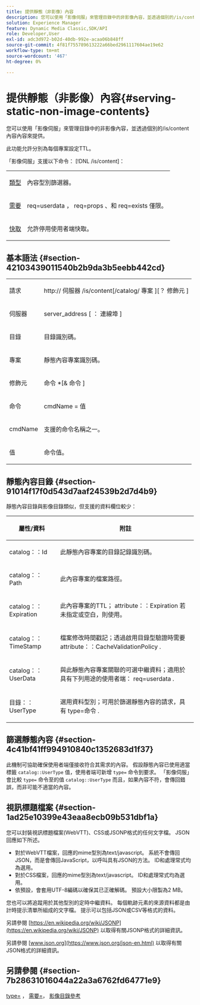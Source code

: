 ```yaml
---
title: 提供靜態（非影像）內容
description: 您可以使用「影像伺服」來管理目錄中的非影像內容，並透過個別的/is/content內容內容來提供。
solution: Experience Manager
feature: Dynamic Media Classic,SDK/API
role: Developer,User
exl-id: adc3d972-b02d-40db-992e-acaa06b848ff
source-git-commit: 4f81f755789613222a66bed2961117604ae19e62
workflow-type: tm+mt
source-wordcount: '467'
ht-degree: 0%

---
```


# 提供靜態（非影像）內容{#serving-static-non-image-contents}

您可以使用「影像伺服」來管理目錄中的非影像內容，並透過個別的/is/content內容內容來提供。

此功能允許分別為每個專案設定TTL。

「影像伺服」支援以下命令： [!DNL /is/content]：

<table id="simpletable_8A3AB1D1D20F4B6CBE86767E94735980"> 
 <tr class="strow"> 
  <td class="stentry"> <p> <a href="../../is-api/http-ref/image-serving-api-ref/c-http-protocol-reference/c-command-reference/r-type.md#reference-89094fd1c50c444eb082cd266769cccb" format="dita" scope="local"> 類型 </a> </p> </td> 
  <td class="stentry"> <p>內容型別篩選器。 </p> </td> 
 </tr> 
 <tr class="strow"> 
  <td class="stentry"> <p> <a href="../../is-api/http-ref/image-serving-api-ref/c-http-protocol-reference/c-command-reference/r-req/r-req.md#reference-907cdb4a97034db7ad94695f25552e76" format="dita" scope="local"> 需要 </a> </p> </td> 
  <td class="stentry"> <p> <span class="codeph"> req=userdata </span>， <span class="codeph"> req=props </span>、和 <span class="codeph"> req=exists </span> 僅限。 </p> </td> 
 </tr> 
 <tr class="strow"> 
  <td class="stentry"> <p> <a href="../../is-api/http-ref/image-serving-api-ref/c-http-protocol-reference/c-command-reference/r-is-http-cache.md#reference-168189bee4ce4d1189d427891f22be2e" format="dita" scope="local"> 快取 </a> </p> </td> 
  <td class="stentry"> <p>允許停用使用者端快取。 </p> </td> 
 </tr> 
</table>

## 基本語法 {#section-42103439011540b2b9da3b5eebb442cd}

<table id="simpletable_2F039A5BFA2C4E22B014F42ECBCDA0A2"> 
 <tr class="strow"> 
  <td class="stentry"> <p> <span class="codeph"> <span class="varname"> 請求 </span> </span> </p> </td> 
  <td class="stentry"> <p> <span class="codeph"> <span class="filepath"> http:// <span class="varname"> 伺服器 </span>/is/content[/catalog/ <span class="varname"> 專案 </span>][？ <span class="varname"> 修飾元 </span>] </span> </span> </p> </td> 
 </tr> 
 <tr class="strow"> 
  <td class="stentry"> <p> <span class="codeph"> <span class="varname"> 伺服器 </span> </span> </p> </td> 
  <td class="stentry"> <p> <span class="codeph"> <span class="varname"> server_address </span>[ ： <span class="varname"> 連線埠 </span>] </span> </p> </td> 
 </tr> 
 <tr class="strow"> 
  <td class="stentry"> <p> <span class="codeph"> <span class="varname"> 目錄 </span> </span> </p> </td> 
  <td class="stentry"> <p>目錄識別碼。 </p> </td> 
 </tr> 
 <tr class="strow"> 
  <td class="stentry"> <p> <span class="codeph"> <span class="varname"> 專案 </span> </span> </p> </td> 
  <td class="stentry"> <p>靜態內容專案識別碼。 </p> </td> 
 </tr> 
 <tr class="strow"> 
  <td class="stentry"> <p> <span class="codeph"> <span class="varname"> 修飾元 </span> </span> </p> </td> 
  <td class="stentry"> <p> <span class="codeph"> <span class="varname"> 命令 </span>*[&amp; <span class="varname"> 命令 </span>] </span> </p> </td> 
 </tr> 
 <tr class="strow"> 
  <td class="stentry"> <p> <span class="codeph"> <span class="varname"> 命令 </span> </span> </p> </td> 
  <td class="stentry"> <p> <span class="codeph"> <span class="varname"> cmdName </span>= <span class="varname"> 值 </span> </span> </p> </td> 
 </tr> 
 <tr class="strow"> 
  <td class="stentry"> <p> <span class="codeph"> <span class="varname"> cmdName </span> </span> </p> </td> 
  <td class="stentry"> <p>支援的命令名稱之一。 </p> </td> 
 </tr> 
 <tr class="strow"> 
  <td class="stentry"> <p> <span class="codeph"> <span class="varname"> 值 </span> </span> </p> </td> 
  <td class="stentry"> <p>命令值。 </p> </td> 
 </tr> 
</table>

## 靜態內容目錄 {#section-91014f17f0d543d7aaf24539b2d7d4b9}

靜態內容目錄與影像目錄類似，但支援的資料欄位較少：

<table id="table_71A565DF5EC94913AD35CB13B0C7A27D"> 
 <thead> 
  <tr> 
   <th colname="col1" class="entry"> <p>屬性/資料 </p> </th> 
   <th colname="col2" class="entry"> <p>附註 </p> </th> 
  </tr> 
 </thead>
 <tbody> 
  <tr> 
   <td colname="col1"> <p> <span class="codeph"> catalog：：Id </span> </p> </td> 
   <td colname="col2"> <p>此靜態內容專案的目錄記錄識別碼。 </p> </td> 
  </tr> 
  <tr> 
   <td colname="col1"> <p> <span class="codeph"> catalog：：Path </span> </p> </td> 
   <td colname="col2"> <p>此內容專案的檔案路徑。 </p> </td> 
  </tr> 
  <tr> 
   <td colname="col1"> <p> <span class="codeph"> catalog：：Expiration </span> </p> </td> 
   <td colname="col2"> <p>此內容專案的TTL； <span class="codeph"> attribute：：Expiration </span> 若未指定或空白，則使用。 </p> </td> 
  </tr> 
  <tr> 
   <td colname="col1"> <p> <span class="codeph"> catalog：：TimeStamp </span> </p> </td> 
   <td colname="col2"> <p>檔案修改時間戳記；透過啟用目錄型驗證時需要 <span class="codeph"> attribute：：CacheValidationPolicy </span>. </p> </td> 
  </tr> 
  <tr> 
   <td colname="col1"> <p> <span class="codeph"> catalog：：UserData </span> </p> </td> 
   <td colname="col2"> <p>與此靜態內容專案關聯的可選中繼資料；適用於具有下列用途的使用者端： <span class="codeph"> req=userdata </span>. </p> </td> 
  </tr> 
  <tr> 
   <td colname="col1"> <p> <span class="codeph"> 目錄：：UserType </span> </p> </td> 
   <td colname="col2"> <p>選用資料型別；可用於篩選靜態內容的請求，具有 <span class="codeph"> type=命令 </span>. </p> </td> 
  </tr> 
 </tbody> 
</table>

## 篩選靜態內容 {#section-4c41bf41ff994910840c1352683d1f37}

此機制可協助確保使用者端僅接收符合其需求的內容。 假設靜態內容已使用適當標籤 `catalog::UserType` 值，使用者端可新增 `type=` 命令到要求。 「影像伺服」會比較 `type=` 命令至的值 `catalog::UserType` 而且，如果內容不符，會傳回錯誤，而非可能不適當的內容。

## 視訊標題檔案 {#section-1ad25e10399e43eaa8ecb09b531dbf1a}

您可以封裝視訊標題檔案(WebVTT)、CSS或JSONP格式的任何文字檔。 JSON回應如下所述。

* 對於WebVTT檔案，回應的mime型別為text/javascript。 系統不會傳回JSON，而是會傳回JavaScript，以呼叫具有JSON的方法。 ID和處理常式均為選用。
* 對於CSS檔案，回應的mime型別為text/javascript。 ID和處理常式均為選用。
* 依預設，會套用UTF-8編碼以確保其已正確解碼。 預設大小限製為2 MB。

您也可以將追蹤用於其他型別的定時中繼資料。 每個軌跡元素的來源資料都是由計時提示清單所組成的文字檔。 提示可以包括JSON或CSV等格式的資料。

另請參閱 [https://en.wikipedia.org/wiki/JSONP](https://en.wikipedia.org/wiki/JSONP) 以取得有關JSONP格式的詳細資訊。

另請參閱 [www.json.org](https://www.json.org/json-en.html) 以取得有關JSON格式的詳細資訊。

## 另請參閱 {#section-7b28631016044a22a3a6762fd64771e9}

[type=](../../is-api/http-ref/image-serving-api-ref/c-http-protocol-reference/c-command-reference/r-type.md#reference-89094fd1c50c444eb082cd266769cccb) ， [需要=](../../is-api/http-ref/image-serving-api-ref/c-http-protocol-reference/c-command-reference/r-req/r-req.md#reference-907cdb4a97034db7ad94695f25552e76)， [影像目錄參考](../../is-api/image-serving-api-ref/c-image-catalog-reference/c-image-catalog-reference.md#concept-e23d45ea3abe43119d5144e01c14b0b5)
